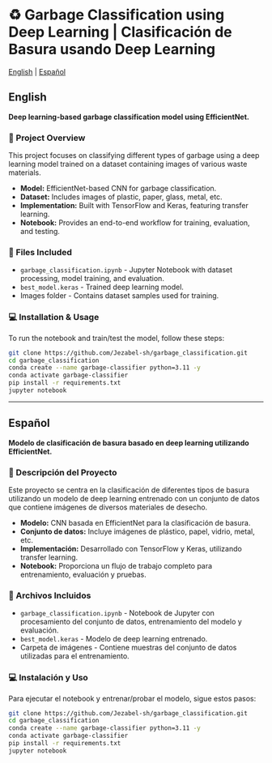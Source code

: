 # ♻️ Garbage Classification using Deep Learning | Clasificación de Basura usando Deep Learning

[English](#english) | [Español](#español)

## English

**Deep learning-based garbage classification model using EfficientNet.**

### 🚀 Project Overview
This project focuses on classifying different types of garbage using a deep learning model trained on a dataset containing images of various waste materials.
- **Model:** EfficientNet-based CNN for garbage classification.
- **Dataset:** Includes images of plastic, paper, glass, metal, etc.
- **Implementation:** Built with TensorFlow and Keras, featuring transfer learning.
- **Notebook:** Provides an end-to-end workflow for training, evaluation, and testing.

### 📂 Files Included
- `garbage_classification.ipynb` - Jupyter Notebook with dataset processing, model training, and evaluation.
- `best_model.keras` - Trained deep learning model.
- Images folder - Contains dataset samples used for training.

### 💻 Installation & Usage
To run the notebook and train/test the model, follow these steps:
```bash
git clone https://github.com/Jezabel-sh/garbage_classification.git
cd garbage_classification
conda create --name garbage-classifier python=3.11 -y
conda activate garbage-classifier
pip install -r requirements.txt
jupyter notebook
```

---

## Español

**Modelo de clasificación de basura basado en deep learning utilizando EfficientNet.**

### 🚀 Descripción del Proyecto
Este proyecto se centra en la clasificación de diferentes tipos de basura utilizando un modelo de deep learning entrenado con un conjunto de datos que contiene imágenes de diversos materiales de desecho.
- **Modelo:** CNN basada en EfficientNet para la clasificación de basura.
- **Conjunto de datos:** Incluye imágenes de plástico, papel, vidrio, metal, etc.
- **Implementación:** Desarrollado con TensorFlow y Keras, utilizando transfer learning.
- **Notebook:** Proporciona un flujo de trabajo completo para entrenamiento, evaluación y pruebas.

### 📂 Archivos Incluidos
- `garbage_classification.ipynb` - Notebook de Jupyter con procesamiento del conjunto de datos, entrenamiento del modelo y evaluación.
- `best_model.keras` - Modelo de deep learning entrenado.
- Carpeta de imágenes - Contiene muestras del conjunto de datos utilizadas para el entrenamiento.

### 💻 Instalación y Uso
Para ejecutar el notebook y entrenar/probar el modelo, sigue estos pasos:
```bash
git clone https://github.com/Jezabel-sh/garbage_classification.git
cd garbage_classification
conda create --name garbage-classifier python=3.11 -y
conda activate garbage-classifier
pip install -r requirements.txt
jupyter notebook
```

